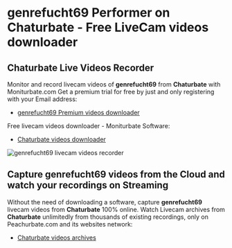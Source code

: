 # genrefucht69 Performer on Chaturbate - Free LiveCam videos downloader

## Chaturbate Live Videos Recorder

Monitor and record livecam videos of **genrefucht69** from **Chaturbate** with Moniturbate.com
Get a premium trial for free by just and only registering with your Email address:
* [genrefucht69 Premium videos downloader](https://moniturbate.com/request-demo-licence-key.html)

Free livecam videos downloader - Moniturbate Software:
* [Chaturbate videos downloader](https://moniturbate.com/moniturbate-download-software.html)

![genrefucht69 livecam videos recorder](https://peachurnet.com/templates/moniturbate-software.png)


## Capture genrefucht69 videos from the Cloud and watch your recordings on Streaming

Without the need of downloading a software, capture **genrefucht69** livecam videos from **Chaturbate** 100% online.
Watch Livecam archives from **Chaturbate** unlimitedly from thousands of existing recordings, only on Peachurbate.com and its websites network:
* [Chaturbate videos archives](https://peachurnet.com/)